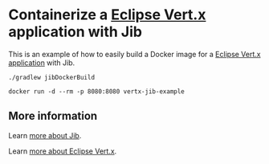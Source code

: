 # Containerize a [Eclipse Vert.x](https://vertx.io/) application with Jib

This is an example of how to easily build a Docker image for a [Eclipse Vert.x application](https://vertx.io/) with Jib.

```shell
./gradlew jibDockerBuild

docker run -d --rm -p 8080:8080 vertx-jib-example
```

## More information

Learn [more about Jib](https://github.com/GoogleContainerTools/jib).

Learn [more about Eclipse Vert.x](https://vertx.io).
